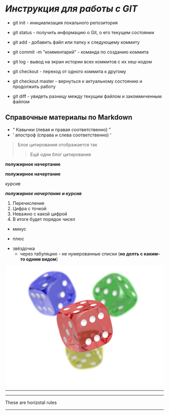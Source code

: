 # *Инструкция для работы с GIT*

* git init - инициализация локального репозитория
* git status - получить информацию о Git, о его текущем состоянии
* git add - добавить файл или папку к следующему коммиту
* git commit -m "комментарий" - команда по созданию коммита
* git log - вывод на экран истории всех коммитов с их хеш-кодом
* git checkout - переход от одного коммита к другому
* git checkout master - вернуться к актуальному состоянию и продолжить работу

* git diff - увидеть разницу между текущим файлом и закоммиченным файлом

## Справочные материалы по Markdown

* &#8220; Кавычки (левая и правая соответственно) &#8221;
* &#8217; апостроф (справа и слева соответственно) &#8216;
> Блок цитирования отображается так
>> Ещё одни блог цитирования

**полужирное начертание**

__полужирное начертание__

*курсив*

***полужирное начертание и курсив***

1. Перечисление
1. Цифра с точкой
1. Неважно с какой цифрой
1. В итоге будет порядок чисел

- минус
+ плюс
* звёздочка
    * через табуляцию - не нумерованные списки (**но делть с каким-то одним видом**)


![These are dices!](PNG.png)
 ___

 ***
These are horizotal rules
 ___ 